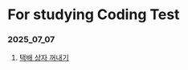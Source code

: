 # For studying Coding Test
### 2025_07_07
1. [택배 상자 꺼내기](https://school.programmers.co.kr/learn/courses/30/lessons/389478#qna)
